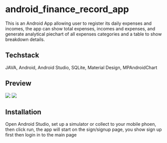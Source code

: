 # android_finance_record_app
This is an Android App allowing user to register its daily expenses and incomes, the app can show total expenses, incomes and expenses, and generate analytical piechart of all expenses categories and a table to show breakdown details.

## Techstack
JAVA, Android, Android Studio, SQLite, Material Design, MPAndroidChart

## Preview
![](preview1/preview.PNG)
![](preview2/preview.PNG)

## Installation
Open Android Studio, set up a simulator or collect to your mobile phoen, then click run, the app will start on the sign/signup page, you show sign up first then login in to the main page